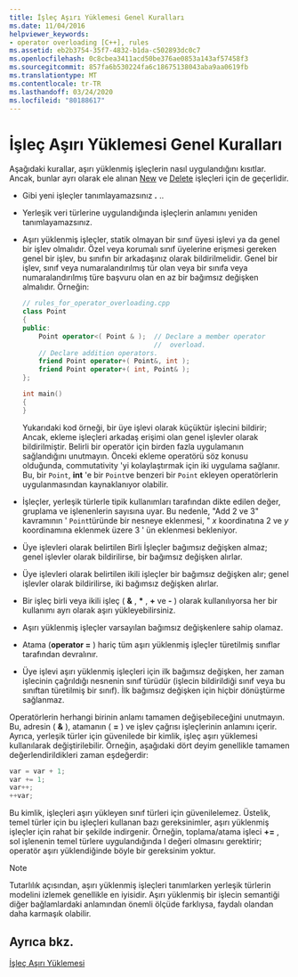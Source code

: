 ```yaml
---
title: İşleç Aşırı Yüklemesi Genel Kuralları
ms.date: 11/04/2016
helpviewer_keywords:
- operator overloading [C++], rules
ms.assetid: eb2b3754-35f7-4832-b1da-c502893dc0c7
ms.openlocfilehash: 0c8cbea3411acd50be376ae0853a143af57458f3
ms.sourcegitcommit: 857fa6b530224fa6c18675138043aba9aa0619fb
ms.translationtype: MT
ms.contentlocale: tr-TR
ms.lasthandoff: 03/24/2020
ms.locfileid: "80188617"
---
```

# <a name="general-rules-for-operator-overloading"></a>İşleç Aşırı Yüklemesi Genel Kuralları

Aşağıdaki kurallar, aşırı yüklenmiş işleçlerin nasıl uygulandığını kısıtlar. Ancak, bunlar ayrı olarak ele alınan [New](../cpp/new-operator-cpp.md) ve [Delete](../cpp/delete-operator-cpp.md) işleçleri için de geçerlidir.

- Gibi yeni işleçler tanımlayamazsınız **.** ..

- Yerleşik veri türlerine uygulandığında işleçlerin anlamını yeniden tanımlayamazsınız.

- Aşırı yüklenmiş işleçler, statik olmayan bir sınıf üyesi işlevi ya da genel bir işlev olmalıdır. Özel veya korumalı sınıf üyelerine erişmesi gereken genel bir işlev, bu sınıfın bir arkadaşınız olarak bildirilmelidir. Genel bir işlev, sınıf veya numaralandırılmış tür olan veya bir sınıfa veya numaralandırılmış türe başvuru olan en az bir bağımsız değişken almalıdır. Örneğin:

    ```cpp
    // rules_for_operator_overloading.cpp
    class Point
    {
    public:
        Point operator<( Point & );  // Declare a member operator
                                     //  overload.
        // Declare addition operators.
        friend Point operator+( Point&, int );
        friend Point operator+( int, Point& );
    };

    int main()
    {
    }
    ```

   Yukarıdaki kod örneği, bir üye işlevi olarak küçüktür işlecini bildirir; Ancak, ekleme işleçleri arkadaş erişimi olan genel işlevler olarak bildirilmiştir. Belirli bir operatör için birden fazla uygulamanın sağlandığını unutmayın. Önceki ekleme operatörü söz konusu olduğunda, commutativity 'yi kolaylaştırmak için iki uygulama sağlanır. Bu, bir `Point`, **int** 'e bir `Point`ve benzeri bir `Point` ekleyen operatörlerin uygulanmasından kaynaklanıyor olabilir.

- İşleçler, yerleşik türlerle tipik kullanımları tarafından dikte edilen değer, gruplama ve işlenenlerin sayısına uyar. Bu nedenle, "Add 2 ve 3" kavramının ' `Point`türünde bir nesneye eklenmesi, " *x* koordinatına 2 ve *y* koordinamına eklenmek üzere 3 ' ün eklenmesi bekleniyor.

- Üye işlevleri olarak belirtilen Birli İşleçler bağımsız değişken almaz; genel işlevler olarak bildirilirse, bir bağımsız değişken alırlar.

- Üye işlevleri olarak belirtilen ikili işleçler bir bağımsız değişken alır; genel işlevler olarak bildirilirse, iki bağımsız değişken alırlar.

- Bir işleç birli veya ikili işleç ( __&__ , __*__ , __+__ ve __-__ ) olarak kullanılıyorsa her bir kullanımı ayrı olarak aşırı yükleyebilirsiniz.

- Aşırı yüklenmiş işleçler varsayılan bağımsız değişkenlere sahip olamaz.

- Atama (**operator =** ) hariç tüm aşırı yüklenmiş işleçler türetilmiş sınıflar tarafından devralınır.

- Üye işlevi aşırı yüklenmiş işleçleri için ilk bağımsız değişken, her zaman işlecinin çağrıldığı nesnenin sınıf türüdür (işlecin bildirildiği sınıf veya bu sınıftan türetilmiş bir sınıf). İlk bağımsız değişken için hiçbir dönüştürme sağlanmaz.

Operatörlerin herhangi birinin anlamı tamamen değişebileceğini unutmayın. Bu, adresin ( **&** ), atamanın ( **=** ) ve işlev çağrısı işleçlerinin anlamını içerir. Ayrıca, yerleşik türler için güvenilede bir kimlik, işleç aşırı yüklemesi kullanılarak değiştirilebilir. Örneğin, aşağıdaki dört deyim genellikle tamamen değerlendirildikleri zaman eşdeğerdir:

```cpp
var = var + 1;
var += 1;
var++;
++var;
```

Bu kimlik, işleçleri aşırı yükleyen sınıf türleri için güvenilelemez. Üstelik, temel türler için bu işleçleri kullanan bazı gereksinimler, aşırı yüklenmiş işleçler için rahat bir şekilde indirgenir. Örneğin, toplama/atama işleci **+=** , sol işlenenin temel türlere uygulandığında l değeri olmasını gerektirir; operatör aşırı yüklendiğinde böyle bir gereksinim yoktur.

> [!NOTE]
> Tutarlılık açısından, aşırı yüklenmiş işleçleri tanımlarken yerleşik türlerin modelini izlemek genellikle en iyisidir. Aşırı yüklenmiş bir işlecin semantiği diğer bağlamlardaki anlamından önemli ölçüde farklıysa, faydalı olandan daha karmaşık olabilir.

## <a name="see-also"></a>Ayrıca bkz.

[İşleç Aşırı Yüklemesi](../cpp/operator-overloading.md)
